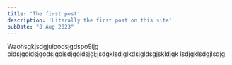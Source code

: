 ```yaml
---
title: 'The first post'
description: 'Literally the first post on this site'
pubDate: "8 Aug 2023"
---
```


Waohsgkjsdgjuipodsjgdspo9ijg
oidsjgoidsjgodsjgoisdjgoidsjgl;jsdgklsdjglkdsjgldsgjskldjgk
lsdjgklsdgjlsdjg